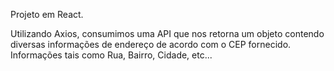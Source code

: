 Projeto em React.

Utilizando Axios, consumimos uma API que nos retorna um objeto contendo diversas informações de endereço de acordo com o CEP fornecido.
Informações tais como Rua, Bairro, Cidade, etc...
